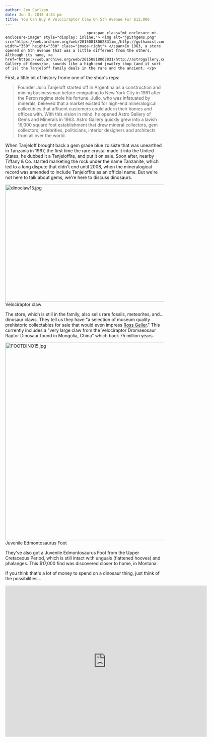 ```yaml
---
author: Jen Carlson
date: Jun 3, 2015 4:34 pm
title: You Can Buy A Velociraptor Claw On 5th Avenue For $12,000
---
```


	
										<p><span class="mt-enclosure mt-enclosure-image" style="display: inline;"> <img alt="jp5thgems.png" src="https://web.archive.org/web/20150818062831im_/http://gothamist.com/attachments/arts_jen/jp5thgems.png" width="350" height="330" class="image-right"> </span>In 1963, a store opened on 5th Avenue that was a little different from the others. Although its name, <a href="https://web.archive.org/web/20150818062831/http://astrogallery.com/">Astro Gallery of Gems</a>, sounds like a high-end jewelry shop (and it sort of is) the Tanjeloff family deals in the rare and the ancient. </p>

<p>First, a little bit of history frome one of the shop&apos;s reps: </p>

<blockquote>Founder Julio Tanjeloff started off in Argentina as a construction and mining businessman before emigrating to New York City in 1961 after the Peron regime stole his fortune. Julio, who was infatuated by minerals, believed that a market existed for high-end mineralogical collectibles that affluent customers could adorn their homes and offices with. With this vision in mind, he opened Astro Gallery of Gems and Minerals in 1963. Astro Gallery quickly grew into a lavish 16,000 square foot establishment that drew mineral collectors, gem collectors, celebrities, politicians, interior designers and architects from all over the world.</blockquote>

<p>When Tanjeloff brought back a gem grade blue zoisiste that was unearthed in Tanzania in 1967, the first time the rare crystal made it into the United States, he dubbed it a Tanjeloffite, and put it on sale. Soon after, nearby Tiffany &amp; Co. started marketing the rock under the name Tanzanite, which led to a long dispute that didn&apos;t end until 2008, when the mineralogical record was amended to include Tanjeloffite as an official name. But we&apos;re not here to talk about gems, we&apos;re here to discuss dinosaurs. </p>

<p><span class="mt-enclosure mt-enclosure-image" style="display: inline;"> <img alt="dinoclaw15.jpg" src="https://web.archive.org/web/20150818062831im_/http://gothamist.com/attachments/arts_jen/dinoclaw15.jpg" width="640" height="372" class="image-none"> </span><br>
<span class="photo_caption">Velociraptor claw</span></p>

<p>The store, which is still in the family, also sells rare fossils, meteorites, and... dinosaur claws. They tell us they have &quot;a selection of museum quality prehistoric collectables for sale that would even impress <a href="https://web.archive.org/web/20150818062831/http://gothamist.com/tags/friends">Ross Geller</a>.&quot; This currently includes a &quot;very large claw from the Velociraptor Dromaeosaur Raptor Dinosaur found in Mongolia, China&quot; which back 75 million years.</p>

<p><span class="mt-enclosure mt-enclosure-image" style="display: inline;"> <img alt="FOOTDINO15.jpg" src="https://web.archive.org/web/20150818062831im_/http://gothamist.com/attachments/arts_jen/FOOTDINO15.jpg" width="640" height="627" class="image-none"> </span><br>
<span class="photo_caption">Juvenile Edmontosaurus Foot</span></p>

<p>They&apos;ve also got a Juvenile Edmontosaurus Foot from the Upper Cretaceous Period, which is still intact with unguals (flattened hooves) and phalanges. This $17,000 find was discovered closer to home, in Montana.</p>

<p>If you think that&apos;s a lot of money to spend on a dinosaur thing, just think of the possibilities...</p>

<p><iframe width="640" height="480" src="https://web.archive.org/web/20150818062831if_/https://www.youtube.com/embed/zP2m95JAD4g" frameborder="0" allowfullscreen></iframe></p>					
										
									
				